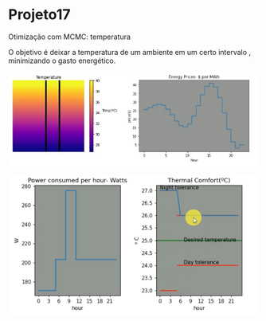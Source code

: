 # Projeto17
Otimização com MCMC: temperatura

O objetivo é deixar a temperatura de um ambiente em um certo intervalo , minimizando o gasto energético.

![thermo](https://github.com/rodfloripa/Projeto17/blob/master/temp.jpg)

![thermo](https://github.com/rodfloripa/Projeto17/blob/master/thermo.png)
